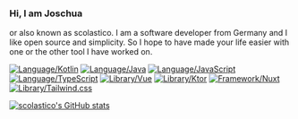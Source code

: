 ### Hi, I am Joschua
or also known as scolastico. I am a software developer from Germany and I like open source and simplicity. So I hope to have made your life easier with one or the other tool I have worked on.

[![Language/Kotlin](https://img.shields.io/badge/language-Kotlin-informational)](https://kotlinlang.org)
[![Language/Java](https://img.shields.io/badge/language-Java-informational)](https://www.java.com)
[![Language/JavaScript](https://img.shields.io/badge/language-JavaScript-informational)](https://developer.mozilla.org/en-US/docs/Web/JavaScript)
[![Language/TypeScript](https://img.shields.io/badge/language-TypeScript-informational)](https://www.typescriptlang.org)
[![Library/Vue](https://img.shields.io/badge/library-Vue-informational)](https://vuejs.org)
[![Library/Ktor](https://img.shields.io/badge/library-Ktor-informational)](https://ktor.io)
[![Framework/Nuxt](https://img.shields.io/badge/framework-Nuxt-informational)](https://nuxtjs.org)
[![Library/Tailwind.css](https://img.shields.io/badge/library-Tailwind.css-informational)](https://tailwindcss.com)

[![scolastico's GitHub stats](https://github-readme-stats.vercel.app/api?username=scolastico)](https://github.com/anuraghazra/github-readme-stats)
